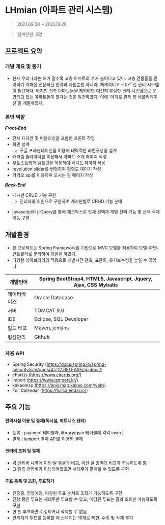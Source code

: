 # LHmian (아파트 관리 시스템)
> 2021.09.28 ~ 2021.10.28

> 참여인원: 5명

## 프로젝트 요약

 ### 개발 개요 및 동기
 - 현재 우리나라는 해가 갈수록 고층 아파트의 수가 늘어나고 있다. 고층 건물들을 관리하기 위해선 전문화된 인력과 자원뿐만 아니라, 체계적이고 스마트한 관리 시스템이 필요하다. 하지만 신축 아파트들을 제외하면 여전히 부실한 관리 시스템으로 운영되고 있는 아파트들이 많다는 것을 발견하였다. 
이에  '아파트 관리 웹 애플리케이션'을 개발하였다. 

### 본인 역할
***Front-End***
 * 전체 디자인 및 퍼블리싱을 포함한 프론트 작업
 * 화면 설계
    - 구글 프레젠테이션을 이용해 대략적인 화면구성을 설계
 * 캐러셀 슬라이더를 이용해서 아파트 소개 페이지 작성
 * 부트스트랩과 템플릿을 이용하여 배치도 페이지 작성
 * revolution slider를 변형하여 평형도 페이지 작성
 * 카카오 api를 이용하여 오시는 길 페이지 작성

***Back-End***
 - 게시판 CRUD 기능 구현
   * 관리자와 회원으로 구분하여 게시판별로 CRUD 기능 분배
 * javascript와 j-Query를 통해 체크박스로 전체 선택과 개별 선택 기능 및 선택 삭제 기능 구현


## 개발환경
 - 본 프로젝트는 Spring Framework를 기반으로 MVC 모델을 적용하여 모델-화면-컨트롤러로 분리하여 개발을 하였다. 
 - 다양한 라이브러리의 적용으로 개발시간 단축, 표준화, 유지보수성을 높일 수 있었다.

|개발언어| Spring BootStrap4, HTML5, Javascript, Jquery, Ajax, CSS Mybatis |
|--|--|
| 데이터베이스 | Oracle Database |
|서버| TOMCAT 9.0|
|IDE|Eclipse, SQL Developer|
|빌드 배포|Maven, jenkins|
|형상관리|Github|

### 사용 API
 - Spring Security (https://docs.spring.io/spring-security/site/docs/4.2.12.RELEASE/apidocs/)
 - chart.js (https://www.chartjs.org/)
 - import (https://www.iamport.kr/)
 - kakaomap (https://apis.map.kakao.com/web/)
 - Full Calendar (https://fullcalendar.io/)

## 주요 기능
#### 편의시설 이용 및 결제(독서실, 피트니스 센터)
- 등록 : payment 테이블과, library/gym 테이블에 각각 insert 
- 결제 : iamport 결제 API를 이용한 결제
#### 관리비 조회 및 결제
- 각 관리비 내역에 이번 달 평균과 비교, 이전 달 총액과 비교가 가능하도록 함
- 그 달의 관리비가 미납되어있으면 세대주가 결제할 수 있도록 구현
#### 투표 등록 및 조회, 투표하기
- 진행중, 진행예정, 마감된 투표 순서로 조회가 가능하도록 구현
- 진행 중인 투표는 세대주만 투표할 수 있고, 마감된 투표는 결과 조회만 가능하도록 구현
- 한 번 투표하면 수정하거나 삭제할 수 없음
- 관리자가 투표를 등록할 때 선택지는 10개로 제한. 수정 및 삭제 불가
